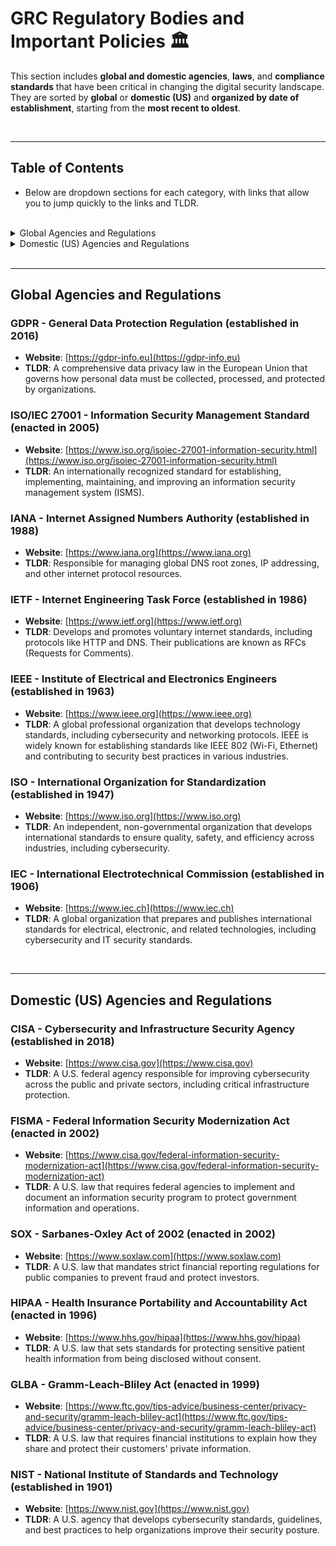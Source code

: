 # GRC Regulatory Bodies and Important Policies 🏛️  

This section includes **global and domestic agencies**, **laws**, and **compliance standards** that have been critical in changing the digital security landscape. They are sorted by **global** or **domestic (US)** and **organized by date of establishment**, starting from the **most recent to oldest**.

<br>

---

## Table of Contents
- Below are dropdown sections for each category, with links that allow you to jump quickly to the links and TLDR.

<br>

<details>
  <summary>Global Agencies and Regulations</summary>

- [GDPR - General Data Protection Regulation (2016)](#gdpr---general-data-protection-regulation-established-in-2016)
- [ISO/IEC 27001 - Information Security Management Standard (2005)](#isoiec-27001---information-security-management-standard-enacted-in-2005)
- [IANA - Internet Assigned Numbers Authority (1988)](#iana---internet-assigned-numbers-authority-established-in-1988)
- [IETF - Internet Engineering Task Force (1986)](#ietf---internet-engineering-task-force-established-in-1986)
- [ISO - International Organization for Standardization (1947)](#iso---international-organization-for-standardization-established-in-1947)
- [IEC - International Electrotechnical Commission (1906)](#iec---international-electrotechnical-commission-established-in-1906)

</details>

<details>
  <summary>Domestic (US) Agencies and Regulations</summary>

- [CISA - Cybersecurity and Infrastructure Security Agency (2018)](#cisa---cybersecurity-and-infrastructure-security-agency-established-in-2018)
- [FISMA - Federal Information Security Modernization Act (2002)](#fisma---federal-information-security-modernization-act-enacted-in-2002)
- [SOX - Sarbanes-Oxley Act of 2002 (2002)](#sox---sarbanes-oxley-act-of-2002-enacted-in-2002)
- [HIPAA - Health Insurance Portability and Accountability Act (1996)](#hipaa---health-insurance-portability-and-accountability-act-enacted-in-1996)
- [GLBA - Gramm-Leach-Bliley Act (1999)](#glba---gramm-leach-bliley-act-enacted-in-1999)
- [NIST - National Institute of Standards and Technology (1901)](#nist---national-institute-of-standards-and-technology-established-in-1901)

</details>

<br>

---

## Global Agencies and Regulations

### GDPR - General Data Protection Regulation (established in 2016)  
- **Website**: [https://gdpr-info.eu](https://gdpr-info.eu)  
- **TLDR**: A comprehensive data privacy law in the European Union that governs how personal data must be collected, processed, and protected by organizations.

### ISO/IEC 27001 - Information Security Management Standard (enacted in 2005)  
- **Website**: [https://www.iso.org/isoiec-27001-information-security.html](https://www.iso.org/isoiec-27001-information-security.html)  
- **TLDR**: An internationally recognized standard for establishing, implementing, maintaining, and improving an information security management system (ISMS).

### IANA - Internet Assigned Numbers Authority (established in 1988)  
- **Website**: [https://www.iana.org](https://www.iana.org)  
- **TLDR**: Responsible for managing global DNS root zones, IP addressing, and other internet protocol resources.

### IETF - Internet Engineering Task Force (established in 1986)  
- **Website**: [https://www.ietf.org](https://www.ietf.org)  
- **TLDR**: Develops and promotes voluntary internet standards, including protocols like HTTP and DNS. Their publications are known as RFCs (Requests for Comments).

### IEEE - Institute of Electrical and Electronics Engineers (established in 1963)  
- **Website**: [https://www.ieee.org](https://www.ieee.org)  
- **TLDR**: A global professional organization that develops technology standards, including cybersecurity and networking protocols. IEEE is widely known for establishing standards like IEEE 802 (Wi-Fi, Ethernet) and contributing to security best practices in various industries.

### ISO - International Organization for Standardization (established in 1947)  
- **Website**: [https://www.iso.org](https://www.iso.org)  
- **TLDR**: An independent, non-governmental organization that develops international standards to ensure quality, safety, and efficiency across industries, including cybersecurity.
  
### IEC - International Electrotechnical Commission (established in 1906)  
- **Website**: [https://www.iec.ch](https://www.iec.ch)  
- **TLDR**: A global organization that prepares and publishes international standards for electrical, electronic, and related technologies, including cybersecurity and IT security standards.
  
<br>

---

## Domestic (US) Agencies and Regulations 

### CISA - Cybersecurity and Infrastructure Security Agency (established in 2018)  
- **Website**: [https://www.cisa.gov](https://www.cisa.gov)  
- **TLDR**: A U.S. federal agency responsible for improving cybersecurity across the public and private sectors, including critical infrastructure protection.

### FISMA - Federal Information Security Modernization Act (enacted in 2002)  
- **Website**: [https://www.cisa.gov/federal-information-security-modernization-act](https://www.cisa.gov/federal-information-security-modernization-act)  
- **TLDR**: A U.S. law that requires federal agencies to implement and document an information security program to protect government information and operations.

### SOX - Sarbanes-Oxley Act of 2002 (enacted in 2002)  
- **Website**: [https://www.soxlaw.com](https://www.soxlaw.com)  
- **TLDR**: A U.S. law that mandates strict financial reporting regulations for public companies to prevent fraud and protect investors.

### HIPAA - Health Insurance Portability and Accountability Act (enacted in 1996)  
- **Website**: [https://www.hhs.gov/hipaa](https://www.hhs.gov/hipaa)  
- **TLDR**: A U.S. law that sets standards for protecting sensitive patient health information from being disclosed without consent.

### GLBA - Gramm-Leach-Bliley Act (enacted in 1999)  
- **Website**: [https://www.ftc.gov/tips-advice/business-center/privacy-and-security/gramm-leach-bliley-act](https://www.ftc.gov/tips-advice/business-center/privacy-and-security/gramm-leach-bliley-act)  
- **TLDR**: A U.S. law that requires financial institutions to explain how they share and protect their customers' private information.

### NIST - National Institute of Standards and Technology (established in 1901)  
- **Website**: [https://www.nist.gov](https://www.nist.gov)  
- **TLDR**: A U.S. agency that develops cybersecurity standards, guidelines, and best practices to help organizations improve their security posture.

